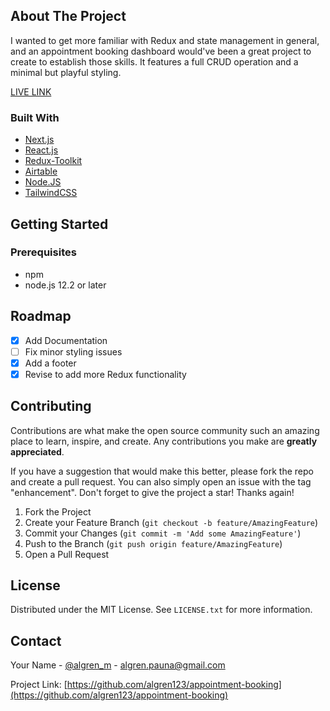 ## About The Project

I wanted to get more familiar with Redux and state management in general, and an appointment booking dashboard would've been a great project to create to establish those skills. It features a full CRUD operation and a minimal but playful styling.

[LIVE LINK](https://algren-booking.vercel.app/)

### Built With

* [Next.js](https://nextjs.org/)
* [React.js](https://reactjs.org/)
* [Redux-Toolkit](https://redux-toolkit.js.org/)
* [Airtable](https://airtable.com/)
* [Node.JS](https://nodejs.org/en/)
* [TailwindCSS](https://tailwindcss.com/)

## Getting Started

### Prerequisites

* npm
* node.js 12.2 or later

## Roadmap
 - [x] Add Documentation
 - [ ] Fix minor styling issues
 - [x] Add a footer
 - [x] Revise to add more Redux functionality

## Contributing

Contributions are what make the open source community such an amazing place to learn, inspire, and create. Any contributions you make are **greatly appreciated**.

If you have a suggestion that would make this better, please fork the repo and create a pull request. You can also simply open an issue with the tag "enhancement".
Don't forget to give the project a star! Thanks again!

1. Fork the Project
2. Create your Feature Branch (`git checkout -b feature/AmazingFeature`)
3. Commit your Changes (`git commit -m 'Add some AmazingFeature'`)
4. Push to the Branch (`git push origin feature/AmazingFeature`)
5. Open a Pull Request

## License

Distributed under the MIT License. See `LICENSE.txt` for more information.

## Contact

Your Name - [@algren_m](https://twitter.com/algren_m) - algren.pauna@gmail.com

Project Link: [https://github.com/algren123/appointment-booking](https://github.com/algren123/appointment-booking)
